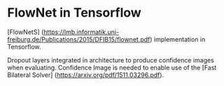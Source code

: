 # FlowNet in Tensorflow

[FlowNetS] (https://lmb.informatik.uni-freiburg.de/Publications/2015/DFIB15/flownet.pdf) 
implementation in Tensorflow.

Dropout layers integrated in architecture to produce confidence images when evaluating. 
Confidence Image is needed to enable use of the [Fast Bilateral Solver] (https://arxiv.org/pdf/1511.03296.pdf).




